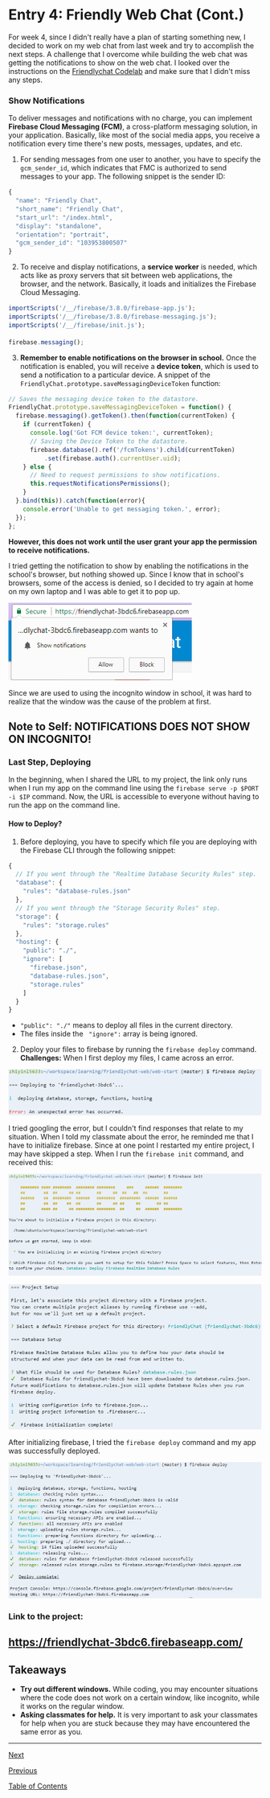 # Entry 4: Friendly Web Chat (Cont.)
For week 4, since I didn't really have a plan of starting something new, I decided to work on my web chat from last week and try to accomplish the next steps. A challenge that I overcome while building the web chat was getting the notifications to show on the web chat. I looked over the instructions on the [Friendlychat Codelab](https://codelabs.developers.google.com/codelabs/firebase-web/#0) and make sure that I didn't miss any steps. 

### Show Notifications
To deliver messages and notifications with no charge, you can implement **Firebase Cloud Messaging (FCM)**, a cross-platform messaging solution, in your application. Basically, like most of the social media apps, you receive a notification every time there's new posts, messages, updates, and etc.  
1. For sending messages from one user to another, you have to specify the ```gcm_sender_id```, which indicates that FMC is authorized to send messages to your app.
The following snippet is the sender ID:
``` javascript
{
  "name": "Friendly Chat",
  "short_name": "Friendly Chat",
  "start_url": "/index.html",
  "display": "standalone",
  "orientation": "portrait",
  "gcm_sender_id": "103953800507"
}
```

2. To receive and display notifications, a **service worker** is needed, which acts like as proxy servers that sit between web applications, the browser, and the network. Basically, it loads and initializes the Firebase Cloud Messaging.
```javascript
importScripts('/__/firebase/3.8.0/firebase-app.js');
importScripts('/__/firebase/3.8.0/firebase-messaging.js');
importScripts('/__/firebase/init.js');

firebase.messaging();
```

3. **Remember to enable notifications on the browser in school.** Once the notification is enabled, you will receive a **device token**, which is used to send a notification to a particular device.
A snippet of the ```FriendlyChat.prototype.saveMessagingDeviceToken``` function:
```javascript
// Saves the messaging device token to the datastore.
FriendlyChat.prototype.saveMessagingDeviceToken = function() {
  firebase.messaging().getToken().then(function(currentToken) {
    if (currentToken) {
      console.log('Got FCM device token:', currentToken);
      // Saving the Device Token to the datastore.
      firebase.database().ref('/fcmTokens').child(currentToken)
          .set(firebase.auth().currentUser.uid);
    } else {
      // Need to request permissions to show notifications.
      this.requestNotificationsPermissions();
    }
  }.bind(this)).catch(function(error){
    console.error('Unable to get messaging token.', error);
  });
};
```
**However, this does not work until the user grant your app the permission to receive notifications.**

I tried getting the notification to show by enabling the notifications in the school's browser, but nothing showed up. Since I know that in school's browsers, some of the access is denied, so I decided to try again at home on my own laptop and I was able to get it to pop up.

![Notifications](../images/notifications.PNG)

Since we are used to using the incognito window in school, it was hard to realize that the window was the cause of the problem at first.

Note to Self: **NOTIFICATIONS DOES NOT SHOW ON INCOGNITO!** 
---
### Last Step, Deploying
In the beginning, when I shared the URL to my project, the link only runs when I run my app on the command line using the ```firebase serve -p $PORT -i $IP``` command. Now, the URL is accessible to everyone without having to run the app on the command line.
#### How to Deploy?
1. Before deploying, you have to specify which file you are deploying with the Firebase CLI through the following snippet:
```javascript
{
  // If you went through the "Realtime Database Security Rules" step.
  "database": {
    "rules": "database-rules.json"
  },
  // If you went through the "Storage Security Rules" step.
  "storage": {
    "rules": "storage.rules"
  },
  "hosting": {
    "public": "./",
    "ignore": [
      "firebase.json",
      "database-rules.json",
      "storage.rules"
    ]
  }
}
```
* ```"public": "./"``` means to deploy all files in the current directory.
* The files inside the ``` "ignore":``` array is being ignored.

2. Deploy your files to firebase by running the ```firebase deploy``` command.
**Challenges:** When I first deploy my files, I came across an error.

![Deploy Error 1](../images/deploy-error1.PNG)

I tried googling the error, but I couldn't find responses that relate to my situation.
When I told my classmate about the error, he reminded me that I have to initialize firebase. Since at one point I restarted my entire project, I may have skipped a step. When I run the ```firebase init``` command, and received this:

![Deploy Error 2](../images/deploy-error2a.PNG)

![Deploy Error 2](../images/deploy-error2b.PNG)

After initializing firebase, I tried the ```firebase deploy``` command and my app was successfully deployed.

![Deploy Fixed](../images/deploy-fixed.PNG)

### **Link to the project:**
https://friendlychat-3bdc6.firebaseapp.com/
---
## Takeaways
* **Try out different windows.** While coding, you may encounter situations where the code does not work on a certain window, like incognito, while it works on the regular window.
* **Asking classmates for help.** It is very important to ask your classmates for help when you are stuck because they may have encountered the same error as you. 
---
[Next](entry5.md)

[Previous](entry3.md)

[Table of Contents](../README.md)